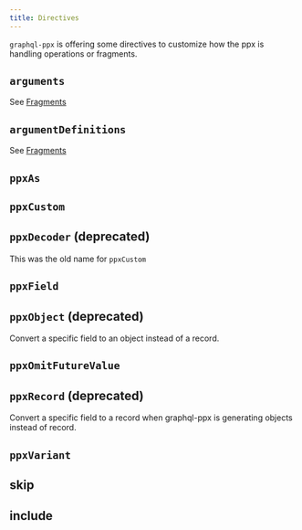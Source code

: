 ```yaml
---
title: Directives
---
```


`graphql-ppx` is offering some directives to customize how the ppx is handling
operations or fragments.

## `arguments`

See [Fragments](fragment.md)

## `argumentDefinitions`

See [Fragments](fragment.md)

## `ppxAs`

## `ppxCustom`

## `ppxDecoder` (deprecated)

This was the old name for `ppxCustom`

## `ppxField`

## `ppxObject` (deprecated)

Convert a specific field to an object instead of a record.

## `ppxOmitFutureValue`

## `ppxRecord` (deprecated)

Convert a specific field to a record when graphql-ppx is generating objects
instead of record.

## `ppxVariant`

## skip

## include
